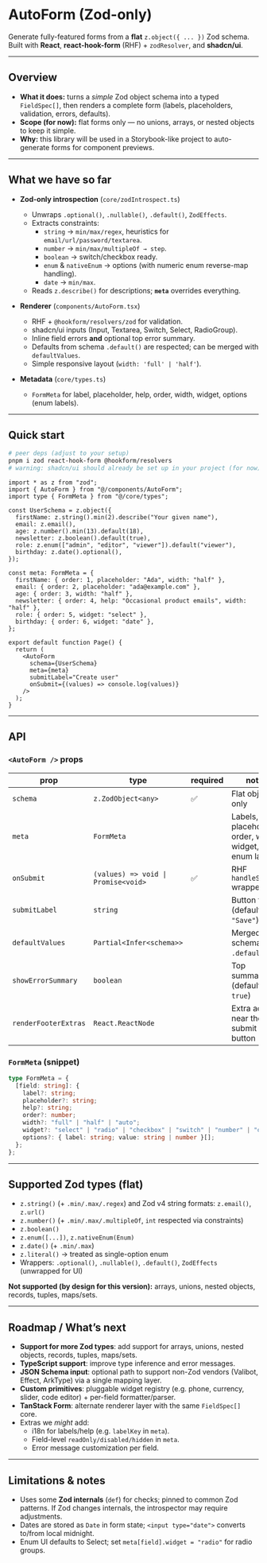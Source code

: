 # AutoForm (Zod-only)

Generate fully-featured forms from a **flat** `z.object({ ... })` Zod schema.
Built with **React**, **react-hook-form** (RHF) + `zodResolver`, and **shadcn/ui**.

---

## Overview

* **What it does:** turns a *simple* Zod object schema into a typed `FieldSpec[]`, then renders a complete form (labels, placeholders, validation, errors, defaults).
* **Scope (for now):** flat forms only — no unions, arrays, or nested objects to keep it simple.
* **Why:** this library will be used in a Storybook-like project to auto-generate forms for component previews.

---

## What we have so far

* **Zod-only introspection** (`core/zodIntrospect.ts`)

  * Unwraps `.optional()`, `.nullable()`, `.default()`, `ZodEffects`.
  * Extracts constraints:
    * `string` → `min/max/regex`, heuristics for `email/url/password/textarea`.
    * `number` → `min/max/multipleOf → step`.
    * `boolean` → switch/checkbox ready.
    * `enum` & `nativeEnum` → options (with numeric enum reverse-map handling).
    * `date` → `min/max`.
  * Reads `z.describe()` for descriptions; **`meta`** overrides everything.

* **Renderer** (`components/AutoForm.tsx`)
  * RHF + `@hookform/resolvers/zod` for validation.
  * shadcn/ui inputs (Input, Textarea, Switch, Select, RadioGroup).
  * Inline field errors **and** optional top error summary.
  * Defaults from schema `.default()` are respected; can be merged with `defaultValues`.
  * Simple responsive layout (`width: 'full' | 'half'`).

* **Metadata** (`core/types.ts`)
  * `FormMeta` for label, placeholder, help, order, width, widget, options (enum labels).

---

## Quick start

```bash
# peer deps (adjust to your setup)
pnpm i zod react-hook-form @hookform/resolvers
# warning: shadcn/ui should already be set up in your project (for now)
```

```tsx
import * as z from "zod";
import { AutoForm } from "@/components/AutoForm";
import type { FormMeta } from "@/core/types";

const UserSchema = z.object({
  firstName: z.string().min(2).describe("Your given name"),
  email: z.email(),
  age: z.number().min(13).default(18),
  newsletter: z.boolean().default(true),
  role: z.enum(["admin", "editor", "viewer"]).default("viewer"),
  birthday: z.date().optional(),
});

const meta: FormMeta = {
  firstName: { order: 1, placeholder: "Ada", width: "half" },
  email: { order: 2, placeholder: "ada@example.com" },
  age: { order: 3, width: "half" },
  newsletter: { order: 4, help: "Occasional product emails", width: "half" },
  role: { order: 5, widget: "select" },
  birthday: { order: 6, widget: "date" },
};

export default function Page() {
  return (
    <AutoForm
      schema={UserSchema}
      meta={meta}
      submitLabel="Create user"
      onSubmit={(values) => console.log(values)}
    />
  );
}
```

---

## API

### `<AutoForm />` props

| prop                 | type                                | required | notes                                                   |
| -------------------- | ----------------------------------- | -------- | ------------------------------------------------------- |
| `schema`             | `z.ZodObject<any>`                  | ✅        | Flat object only                                        |
| `meta`               | `FormMeta`                          |          | Labels, placeholders, order, width, widget, enum labels |
| `onSubmit`           | `(values) => void \| Promise<void>` | ✅        | RHF `handleSubmit` wrapper                              |
| `submitLabel`        | `string`                            |          | Button text (default: `"Save"`)                         |
| `defaultValues`      | `Partial<Infer<schema>>`            |          | Merged over schema `.default()`s                        |
| `showErrorSummary`   | `boolean`                           |          | Top summary (default: `true`)                           |
| `renderFooterExtras` | `React.ReactNode`                   |          | Extra actions near the submit button                    |

### `FormMeta` (snippet)

```ts
type FormMeta = {
  [field: string]: {
    label?: string;
    placeholder?: string;
    help?: string;
    order?: number;
    width?: "full" | "half" | "auto";
    widget?: "select" | "radio" | "checkbox" | "switch" | "number" | "date";
    options?: { label: string; value: string | number }[];
  };
};
```

---

## Supported Zod types (flat)

* `z.string()` (+ `.min/.max/.regex`) and Zod v4 string formats: `z.email()`, `z.url()`
* `z.number()` (+ `.min/.max/.multipleOf`, `int` respected via constraints)
* `z.boolean()`
* `z.enum([...])`, `z.nativeEnum(Enum)`
* `z.date()` (+ `.min/.max`)
* `z.literal()` → treated as single-option enum
* Wrappers: `.optional()`, `.nullable()`, `.default()`, `ZodEffects` (unwrapped for UI)

**Not supported (by design for this version):** arrays, unions, nested objects, records, tuples, maps/sets.

---

## Roadmap / What’s next

* **Support for more Zod types**: add support for arrays, unions, nested objects, records, tuples, maps/sets.
* **TypeScript support**: improve type inference and error messages.
* **JSON Schema input**: optional path to support non-Zod vendors (Valibot, Effect, ArkType) via a single mapping layer.
* **Custom primitives**: pluggable widget registry (e.g. phone, currency, slider, code editor) + per-field formatter/parser.
* **TanStack Form**: alternate renderer layer with the same `FieldSpec[]` core.
* Extras we _might_ add:
  * i18n for labels/help (e.g. `labelKey` in `meta`).
  * Field-level `readOnly/disabled/hidden` in `meta`.
  * Error message customization per field.

---

## Limitations & notes

* Uses some **Zod internals** (`def`) for checks; pinned to common Zod patterns. If Zod changes internals, the introspector may require adjustments.
* Dates are stored as `Date` in form state; `<input type="date">` converts to/from local midnight.
* Enum UI defaults to Select; set `meta[field].widget = "radio"` for radio groups.
